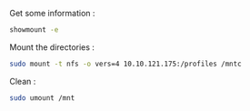 Get  some information : 
```sh
showmount -e
```

Mount the directories :
```sh
sudo mount -t nfs -o vers=4 10.10.121.175:/profiles /mntc
```

Clean : 
```sh
sudo umount /mnt
```